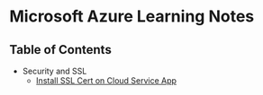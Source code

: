 # Microsoft Azure Learning Notes

## Table of Contents
 - Security and SSL
   - [Install SSL Cert on Cloud Service App](/cloud/microsoft-azure/Content-SSL_IN_CLOUD_SERVICE.md)
